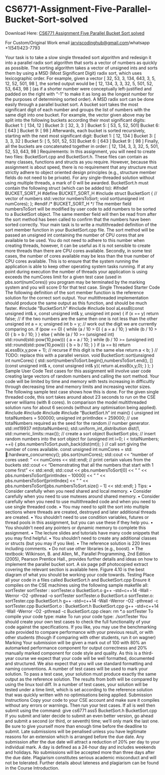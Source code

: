 # CS6771-Assignment-Five-Parallel-Bucket-Sort-solved

Download Here: [CS6771 Assignment Five Parallel Bucket Sort solved](https://jarviscodinghub.com/assignment/assignment-five-parallel-bucket-sort-solution/)

For Custom/Original Work email jarviscodinghub@gmail.com/whatsapp +1(541)423-7793

Your task is to take a slow single threaded sort algorithm and redesign it into a parallel radix sort algorithm that sorts a vector of
numbers as quickly as possible.
The sorting algorithm takes a vector of unsigned ints and sorts them by using a MSD (Most Significant Digit) radix sort, which uses
lexicographic order.
For example, given a vector [ 32, 53, 3, 134, 643, 3, 5, 12, 52, 501, 98 ], the sorted output would be [ 12, 134, 3, 3, 32, 5, 501, 52, 53,
643, 98 ] (as if a shorter number were conceptually left-justified and padded on the right with “-1” to make it as long as the longest
number for the purposes of determining sorted order).
A MSD radix sort can be done easily through a parallel bucket sort. A bucket sort takes the most significant digit of each number and
groups the list of numbers with the same digit into one bucket. For example, the vector given above may be split into the following
buckets according their most significant digits:
Bucket 1: [ 134, 12 ]
Bucket 3: [ 32, 3, 3 ]
Bucket 5: [ 53, 5, 52, 501]
Bucket 6: [ 643 ]
Bucket 9: [ 98 ]
Afterwards, each bucket is sorted recursively, starting with the next most significant digit:
Bucket 1: [ 12, 134 ]
Bucket 3: [ 3, 3, 32 ]
Bucket 5: [ 5, 501, 52, 53]
Bucket 6: [ 643 ]
Bucket 9: [ 98 ]
Finally, all the buckets are concatenated together in order: [ 12, 134, 3, 3, 32, 5, 501, 52, 53, 643, 98 ]
Requirements:
In this assignment, you will need to create two files: BucketSort.cpp and BucketSort.h. These files can contain as many
classes, functions and structs as you require. However, because this assignment is about speed, there is no requirement that any
structure must strictly adhere to object oriented design principles (e.g., structure member fields do not need to be private). For any
single-threaded solution without using multiple threads, a mark of 0 will be awarded.
BucketSort.h must contain the following struct (which can be added to):
#ifndef BUCKET_SORT_H
#define BUCKET_SORT_H
#include
struct BucketSort {
// vector of numbers
std::vector numbersToSort;
void sort(unsigned int numCores);
};
#endif /* BUCKET_SORT_H */
The member field numbersToSort will be modified by user code to add numbers to be sorted to a BucketSort object. The same
member field will then be read from after the sort method has been called to confirm that the numbers have been sorted correctly. Your
main task is to write a multithreaded definition of the sort member function in your BucketSort.cpp file.
The sort method will be passed an unsigned int containing the number of CPU cores that are available to be used. You do not need to
adhere to this number when creating threads, however, it can be useful as it is not sensible to create more threads than there are CPU
cores available. Secondly, in some test cases, the number of cores available may be less than the true number of CPU cores available.
This is to ensure that the system running the application is able to keep other operating system tasks running. If at any point during
execution the number of threads your application is using exceeds the numCores limit for a given test case (used
in pbs.sort(numCores)) you program may be terminated by the marking system and you will score 0 for that test case.
Single Threaded Starter Code
The following definition of the sort member function is the reference solution for the correct sort output. Your multithreaded
implementation should produce the same output as this function, and should be much faster.
#include “BucketSort.h”
#include
#include
bool aLessB(const unsigned int& x, const unsigned int& y, unsigned int pow) {
if (x == y) return false; // if the two numbers are the same then one is not less
than the other
unsigned int a = x;
unsigned int b = y;
// work out the digit we are currently comparing on.
if (pow == 0) {
while (a / 10 > 0) {
a = a / 10;
}
while (b / 10 > 0) {
b = b / 10;
}
} else {
while (a / 10 >= (unsigned int) std::round(std::pow(10,pow))) {
a = a / 10;
}
while (b / 10 >= (unsigned int) std::round(std::pow(10,pow))) {
b = b / 10;
}
}
if (a == b)
return aLessB(x,y,pow + 1); // recurse if this digit is the same
else
return a < b;
}
// TODO: replace this with a parallel version.
void BucketSort::sort(unsigned int numCores) {
std::sort(numbersToSort.begin(),numbersToSort.end(), [](const unsigned int& x,
const unsigned int& y){
return aLessB(x,y,0);
} );
}
Sample User Code
Test cases for this assignment will involve user code creating large vectors of random numbers and calling the sort method. Your code
will be limited by time and memory with tests increasing in difficultly through decreasing time and memory limits and increasing
vector sizes.
The following sample test case shows how this is done. For the given single threaded code, this sort takes around about 23 seconds to
run on the CSE server williams (with 8 cores). In comparison the model multithreaded solution runs for about 6 seconds (without any
optimisation being applied).
#include
#include
#include #include “BucketSort.h”
int main() {
unsigned int totalNumbers = 500000;
unsigned int printIndex = 259000;
// use totalNumbers required as the seed for the random
// number generator.
std::mt19937 mt(totalNumbers);
std::uniform_int_distribution dist(1, std::numeric_limits::max());
// create a sort object
BucketSort pbs;
// insert random numbers into the sort object
for (unsigned int i=0; i < totalNumbers; ++i) {
pbs.numbersToSort.push_back(dist(mt));
}
// call sort giving the number of cores available.
const unsigned int numCores = std::thread::hardware_concurrency();
pbs.sort(numCores);
std::cout << “number of cores used: ” << numCores << std::endl;
// print certain values from the buckets
std::cout << “Demonstrating that all the numbers that start with 1 come first” <<
std::endl;
std::cout << pbs.numbersToSort[0] << ” ” << pbs.numbersToSort[printIndex – 10000]
<< ” ” << pbs.numbersToSort[printIndex] << ” ” <<
pbs.numbersToSort[pbs.numbersToSort.size() – 1]
<< std::endl;
}
Tips:
• Consider carefully when you need shared and local memory.
• Consider carefully when you need to use mutexes around shared memory.
• Consider carefully when you need to use multithreaded code and when you need to use single threaded code.
• You may need to split the sort into multiple sections where threads are created, destroyed and later additional threads are
created.
• You shouldn’t need to use condition variables, futures or thread pools in this assignment, but you can use these if they help
you.
• You shouldn’t need any pointers or dynamic memory to complete this assignment.
• The lecture slides and tutorials have many code snippets that you may find helpful.
• You shouldn’t need to create any additional classes or structs (but you may if you like).
• The reference solution is 220 lines including comments.
• Do not use other libraries (e.g., boost).
• The textbook: Wilkinson, B. and Allen, M., Parallel Programming, 2nd Edition (2005), Pearson Prentice Hall., provides
further details and ideas on how to implement the parallel bucket sort.
A six page pdf photocopied extract covering the relevant section is available here. Figure 4.10 is the best diagram of what
you should be working your code towards.
Testing
Place all your code in a files called BucketSort.h and BucketSort.cpp
Ensure it compiles on the CSE machines using the following sample makefile
all: sortTester
sortTester : sortTester.o BucketSort.o
g++ -std=c++14 -Wall -Werror -O2 -pthread -o sortTester sortTester.o BucketSort.o
sortTester.o: sortTester.cpp BucketSort.h
g++ -std=c++14 -Wall -Werror -O2 -pthread -c sortTester.cpp
BucketSort.o : BucketSort.h BucketSort.cpp
g++ -std=c++14 -Wall -Werror -O2 -pthread -c BucketSort.cpp
clean:
rm *.o sortTester
To compile your code type:
make
To run your code type:
./sortTester
You should create your own test cases to check the full functionality of your code against the specifications.
If you like, you may use the benchmarking suite provided to compare performance with your previous result, or with other students
(though if comparing with other students, run it on wagner)
Marking
Your submission will be given a mark out of 100 with 80% an automarked performance component for output correctness and 20%
manually marked component for code style and quality.
As this is a third-year course we expect that your code will be well formatted, documented and structured. We also expect that you will
use standard formatting and naming conventions.
A number of test cases will be used to mark your solution. To pass a test case, your solution must produce exactly the same output as
the reference solution. The results from both will be compared by using the linux tool diff.
In a number of test cases, your solution will be tested under a time limit, which is set according to the reference solution that
was quickly written with no optimisations being applied.
Submission Instructions
Copy your code to your CSE account and make sure it compiles without any errors or warnings. Then run your test cases. If all is well
then submit using the command:
give cs6771 ass5 BucketSort.h BucketSort.cpp
If you submit and later decide to submit an even better version, go ahead and submit a second (or third, or seventh) time; we’ll only
mark the last one. Be sure to give yourself more than enough time before the deadline to submit.
Late submissions will be penalised unless you have legitimate reasons for an extension which is arranged before the due date. Any
submission after the due date will attract a reduction of 20% per day to your individual mark. A day is defined as a 24-hour day and
includes weekends and holidays. No submissions will be accepted more than three days after the due date.
Plagiarism constitutes serious academic misconduct and will not be tolerated.
Further details about lateness and plagiarism can be found in the Course Introduction.
